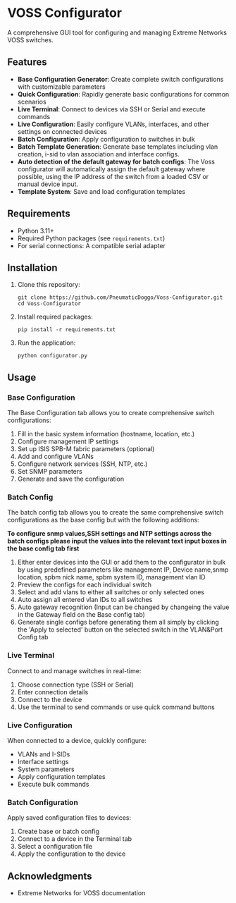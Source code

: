 # VOSS Configurator

A comprehensive GUI tool for configuring and managing Extreme Networks VOSS switches.

## Features

- **Base Configuration Generator**: Create complete switch configurations with customizable parameters
- **Quick Configuration**: Rapidly generate basic configurations for common scenarios
- **Live Terminal**: Connect to devices via SSH or Serial and execute commands
- **Live Configuration**: Easily configure VLANs, interfaces, and other settings on connected devices
- **Batch Configuration**: Apply configuration to switches in bulk
- **Batch Template Generation**: Generate base templates including vlan creation, i-sid to vlan association and interface configs. 
- **Auto detection of the default gateway for batch configs**: The Voss configurator will automatically assign the default gateway where possible, using the IP address of the switch from a loaded CSV or manual device input.
- **Template System**: Save and load configuration templates

## Requirements

- Python 3.11+
- Required Python packages (see `requirements.txt`)
- For serial connections: A compatible serial adapter

## Installation

1. Clone this repository:
   ```
   git clone https://github.com/PneumaticDoggo/Voss-Configurator.git
   cd Voss-Configurator
   ```

2. Install required packages:
   ```
   pip install -r requirements.txt
   ```

3. Run the application:
   ```
   python configurator.py
   ```

## Usage

### Base Configuration

The Base Configuration tab allows you to create comprehensive switch configurations:

1. Fill in the basic system information (hostname, location, etc.)
2. Configure management IP settings
3. Set up ISIS SPB-M fabric parameters (optional)
4. Add and configure VLANs
5. Configure network services (SSH, NTP, etc.)
6. Set SNMP parameters
7. Generate and save the configuration

### Batch Config

The batch config tab allows you to create the same comprehensive switch configurations as the base config but with the following additions:

**To configure snmp values,SSH settings and NTP settings across the batch configs please input the values into the relevant text input boxes in the base config tab first**

1. Either enter devices into the GUI or add them to the configurator in bulk by using predefined parameters like management IP, Device name,snmp location, spbm nick name, spbm system ID, management vlan ID
2. Preview the configs for each individual switch
3. Select and add vlans to either all switches or only selected ones 
4. Auto assign all entered vlan IDs to all switches
5. Auto gateway recognition (Input can be changed by changeing the value in the Gateway field on the Base config tab)
6. Generate single configs before generating them all simply by clicking the 'Apply to selected' button on the selected switch in the VLAN&Port Config tab


### Live Terminal

Connect to and manage switches in real-time:

1. Choose connection type (SSH or Serial)
2. Enter connection details
3. Connect to the device
4. Use the terminal to send commands or use quick command buttons

### Live Configuration

When connected to a device, quickly configure:

- VLANs and I-SIDs
- Interface settings
- System parameters
- Apply configuration templates
- Execute bulk commands

### Batch Configuration

Apply saved configuration files to devices:

1. Create base or batch config
2. Connect to a device in the Terminal tab
3. Select a configuration file
4. Apply the configuration to the device

## Acknowledgments

- Extreme Networks for VOSS documentation
